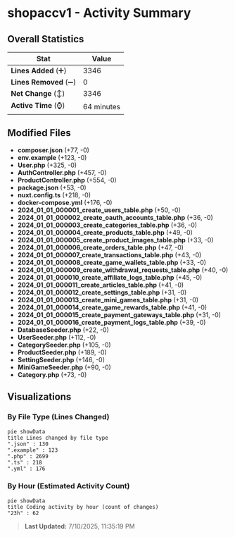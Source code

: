 # shopaccv1 - Activity Summary 

## Overall Statistics

| Stat                   | Value                                                             |
| ---------------------- | ----------------------------------------------------------------- |
| **Lines Added** (➕)   | 3346                                          |
| **Lines Removed** (➖) | 0                                        |
| **Net Change** (↕)    | 3346                |
| **Active Time** (⌚)   | 64 minutes |


## Modified Files
- **composer.json** (+77, -0)
- **env.example** (+123, -0)
- **User.php** (+325, -0)
- **AuthController.php** (+457, -0)
- **ProductController.php** (+554, -0)
- **package.json** (+53, -0)
- **nuxt.config.ts** (+218, -0)
- **docker-compose.yml** (+176, -0)
- **2024_01_01_000001_create_users_table.php** (+50, -0)
- **2024_01_01_000002_create_oauth_accounts_table.php** (+36, -0)
- **2024_01_01_000003_create_categories_table.php** (+36, -0)
- **2024_01_01_000004_create_products_table.php** (+49, -0)
- **2024_01_01_000005_create_product_images_table.php** (+33, -0)
- **2024_01_01_000006_create_orders_table.php** (+47, -0)
- **2024_01_01_000007_create_transactions_table.php** (+43, -0)
- **2024_01_01_000008_create_game_wallets_table.php** (+33, -0)
- **2024_01_01_000009_create_withdrawal_requests_table.php** (+40, -0)
- **2024_01_01_000010_create_affiliate_logs_table.php** (+45, -0)
- **2024_01_01_000011_create_articles_table.php** (+41, -0)
- **2024_01_01_000012_create_settings_table.php** (+31, -0)
- **2024_01_01_000013_create_mini_games_table.php** (+31, -0)
- **2024_01_01_000014_create_game_rewards_table.php** (+41, -0)
- **2024_01_01_000015_create_payment_gateways_table.php** (+31, -0)
- **2024_01_01_000016_create_payment_logs_table.php** (+39, -0)
- **DatabaseSeeder.php** (+22, -0)
- **UserSeeder.php** (+112, -0)
- **CategorySeeder.php** (+105, -0)
- **ProductSeeder.php** (+189, -0)
- **SettingSeeder.php** (+146, -0)
- **MiniGameSeeder.php** (+90, -0)
- **Category.php** (+73, -0)

## Visualizations

### By File Type (Lines Changed)

```mermaid
pie showData
title Lines changed by file type
".json" : 130
".example" : 123
".php" : 2699
".ts" : 218
".yml" : 176
```

### By Hour (Estimated Activity Count)

```mermaid
pie showData
title Coding activity by hour (count of changes)
"23h" : 62
```


> **Last Updated:** 7/10/2025, 11:35:19 PM